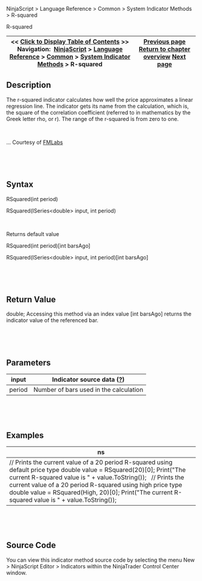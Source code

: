 ﻿


NinjaScript \> Language Reference \> Common \> System Indicator Methods \> R\-squared






















R\-squared







| \<\< [Click to Display Table of Contents](r_squared.md) \>\> **Navigation:**     [NinjaScript](ninjascript.md) \> [Language Reference](language_reference_wip.md) \> [Common](common.md) \> [System Indicator Methods](indicators.md) \> R\-squared | [Previous page](relative_volatility_index_rvi.md) [Return to chapter overview](indicators.md) [Next page](standard_deviation_stddev.md) |
| --- | --- |











## Description


The r\-squared indicator calculates how well the price approximates a linear regression line. The indicator gets its name from the calculation, which is, the square of the correlation coefficient (referred to in mathematics by the Greek letter rho, or r). The range of the r\-squared is from zero to one.


 


... Courtesy of [FMLabs](http://www.fmlabs.com/reference/default.htm?url=rsquared.md)


 


 


## Syntax


RSquared(int period)


RSquared(ISeries\<double\> input, int period)


 


Returns default value


RSquared(int period)\[int barsAgo]


RSquared(ISeries\<double\> input, int period)\[int barsAgo]


 


 


## Return Value


double; Accessing this method via an index value \[int barsAgo] returns the indicator value of the referenced bar.


 


 


## Parameters




| input | Indicator source data ([?](valid_input_data_for_indicator.md)) |
| --- | --- |
| period | Number of bars used in the calculation |



 


 


## Examples




| ns |
| --- |
| // Prints the current value of a 20 period R\-squared using default price type double value \= RSquared(20)\[0]; Print("The current R\-squared value is " \+ value.ToString());   // Prints the current value of a 20 period R\-squared using high price type double value \= RSquared(High, 20)\[0]; Print("The current R\-squared value is " \+ value.ToString()); |



 


 


## Source Code


You can view this indicator method source code by selecting the menu New \> NinjaScript Editor \> Indicators within the NinjaTrader Control Center window.








